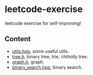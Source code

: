 # leetcode-exercise

leetcode exercise for self-improving!

## Content

* [utils.hpp](include/utils.hpp), some useful utils.
* [tree.h](include/tree.h), binary tree, trie, chtholly tree.
* [graph.h](include/graph.h), graph.
* [binary_search.hpp](include/binary_search.hpp), binary search.
